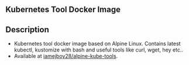 ## Kubernetes Tool Docker Image

## Description
- Kubernetes tool docker image based on Alpine Linux. Contains latest kubectl, kustomize with bash and useful tools like curl, wget, hey etc..
- Available at [iamejboy28/alpine-kube-tools](https://hub.docker.com/r/iamejboy28/alpine-kube-tools).

